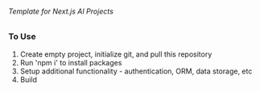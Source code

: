 ###### Template for Next.js AI Projects

### To Use
1. Create empty project, initialize git, and pull this repository
2. Run 'npm i' to install packages
3. Setup additional functionality - authentication, ORM, data storage, etc
4. Build
